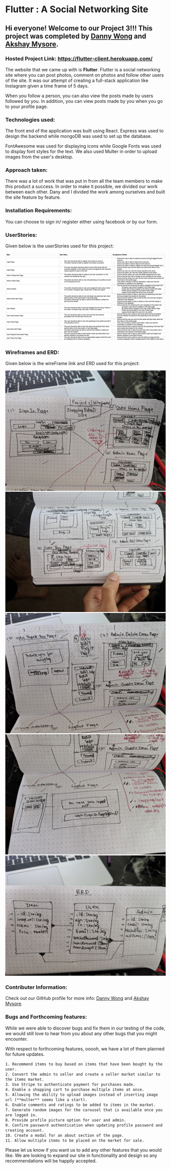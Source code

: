 # Flutter : A Social Networking Site

## Hi everyone! Welcome to our Project 3!!! This project was completed by [Danny Wong](https://github.com/dawong8) and [Akshay Mysore](https://github.com/Akshay199456).



### Hosted Project Link: https://flutter-client.herokuapp.com/

The website that we came up with is **Flutter**. Flutter is a social networking site where you can post photos, comment on photos and follow other users of the site. It was our attempt of creating a full-stack application like Instagram given a time frame of 5 days. 

When you follow a person, you can also view the posts made by users followed by you. In addition, you can view posts made by you when you go to your profile page.  


### Technologies used:

The front end of the application was built using React. Express was used to design the backend while mongoDB was used to set up the database.

FontAwesome was used for displaying icons while Google Fonts was used to display font styles for the text. We also used Multer in order to upload images from the user's desktop.   

### Approach taken:

There was a lot of work that was put in from all the team members to make this product a success. In order to make it possible, we divided our work between each other. Dany and I divided the work among ourselves and built the site feature by feature.

### Installation Requirements:

You can choose to sign in/ register either using facebook or by our form.

### UserStories:

Given below is the userStories used for this project:

![UserStories Link](https://github.com/Akshay199456/Project-2/blob/master/public/extra/userStories.png) 

### Wireframes and ERD:

Given below is the wireFrame link and ERD used for this project:

![Wireframe Link](https://github.com/Akshay199456/Project-2/blob/master/public/extra/1.jpg)
![Wireframe Link](https://github.com/Akshay199456/Project-2/blob/master/public/extra/2.jpg)
![Wireframe Link](https://github.com/Akshay199456/Project-2/blob/master/public/extra/3.jpg)
![Wireframe Link](https://github.com/Akshay199456/Project-2/blob/master/public/extra/4.jpg)
![Wireframe Link](https://github.com/Akshay199456/Project-2/blob/master/public/extra/ERD.jpg)


### Contributer Information:

Check out our GitHub profile for more info: [Danny Wong](https://github.com/dawong8) and [Akshay Mysore](https://github.com/Akshay199456).


### Bugs and Forthcoming features:

While we were able to discover bugs and fix them in our testing of the code, we would still love to hear from you about any other bugs that you might encounter.

With respect to forthcoming features, ooooh, we have a lot of them planned for future updates. 

	1. Recommend items to buy based on items that have been bought by the user.
	2. Convert the admin to seller and create a seller market similar to the items market.
	3. Use Stripe to authenticate payment for purchases made.
	4. Enable a shopping cart to purchase multiple items at once.
	5. Allowing the ability to upload images instead of inserting image url (**multer** seems like a start).
	6. Enable comments and ratings to be added to items in the market.
	7. Generate random images for the carousel that is available once you are logged in.
	8. Provide profile picture option for user and admin. 
	9. Confirm password authentication when updating profile password and creating account.
	10. Create a modal for an about section of the page.
	11. Allow multiple items to be placed on the market for sale.

Please let us know if you want us to add any other features that you would like. We are looking to expand our site in functionality and design so any recommendations will be happily accepted.


